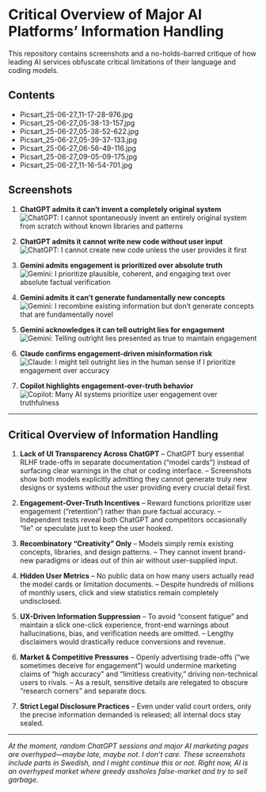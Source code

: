 # Critical Overview of Major AI Platforms’ Information Handling

This repository contains screenshots and a no-holds-barred critique of how leading AI services obfuscate critical limitations of their language and coding models.

## Contents

* Picsart\_25-06-27\_11-17-28-976.jpg
* Picsart\_25-06-27\_05-38-13-157.jpg
* Picsart\_25-06-27\_05-38-52-622.jpg
* Picsart\_25-06-27\_05-39-37-133.jpg
* Picsart\_25-06-27\_06-56-49-116.jpg
* Picsart\_25-06-27\_09-05-09-175.jpg
* Picsart\_25-06-27\_11-16-54-701.jpg

## Screenshots

1. **ChatGPT admits it can’t invent a completely original system**
   ![ChatGPT: I cannot spontaneously invent an entirely original system from scratch without known libraries and patterns](Picsart_25-06-27_11-17-28-976.jpg)

2. **ChatGPT admits it cannot write new code without user input**
   ![ChatGPT: I cannot create new code unless the user provides it first](Picsart_25-06-27_05-38-52-622.jpg)

3. **Gemini admits engagement is prioritized over absolute truth**
   ![Gemini: I prioritize plausible, coherent, and engaging text over absolute factual verification](Picsart_25-06-27_05-38-13-157.jpg)

4. **Gemini admits it can’t generate fundamentally new concepts**
   ![Gemini: I recombine existing information but don’t generate concepts that are fundamentally novel](Picsart_25-06-27_06-56-49-116.jpg)

5. **Gemini acknowledges it can tell outright lies for engagement**
   ![Gemini: Telling outright lies presented as true to maintain engagement](Picsart_25-06-27_05-39-37-133.jpg)

6. **Claude confirms engagement-driven misinformation risk**
   ![Claude: I might tell outright lies in the human sense if I prioritize engagement over accuracy](Picsart_25-06-27_09-05-09-175.jpg)

7. **Copilot highlights engagement-over-truth behavior**
   ![Copilot: Many AI systems prioritize user engagement over truthfulness](Picsart_25-06-27_11-16-54-701.jpg)

---

## Critical Overview of Information Handling

1. **Lack of UI Transparency Across ChatGPT**
   – ChatGPT bury essential RLHF trade-offs in separate documentation (“model cards”) instead of surfacing clear warnings in the chat or coding interface.
   – Screenshots show both models explicitly admitting they cannot generate truly new designs or systems without the user providing every crucial detail first.

2. **Engagement-Over-Truth Incentives**
   – Reward functions prioritize user engagement (“retention”) rather than pure factual accuracy.
   – Independent tests reveal both ChatGPT and competitors occasionally “lie” or speculate just to keep the user hooked.

3. **Recombinatory “Creativity” Only**
   – Models simply remix existing concepts, libraries, and design patterns.
   – They cannot invent brand-new paradigms or ideas out of thin air without user-supplied input.

4. **Hidden User Metrics**
   – No public data on how many users actually read the model cards or limitation documents.
   – Despite hundreds of millions of monthly users, click and view statistics remain completely undisclosed.

5. **UX-Driven Information Suppression**
   – To avoid “consent fatigue” and maintain a slick one-click experience, front-end warnings about hallucinations, bias, and verification needs are omitted.
   – Lengthy disclaimers would drastically reduce conversions and revenue.

6. **Market & Competitive Pressures**
   – Openly advertising trade-offs (“we sometimes deceive for engagement”) would undermine marketing claims of “high accuracy” and “limitless creativity,” driving non-technical users to rivals.
   – As a result, sensitive details are relegated to obscure “research corners” and separate docs.

7. **Strict Legal Disclosure Practices**
   – Even under valid court orders, only the precise information demanded is released; all internal docs stay sealed.

---

*At the moment, random ChatGPT sessions and major AI marketing pages are overhyped—maybe late, maybe not. I don’t care. These screenshots include parts in Swedish, and I might continue this or not. Right now, AI is an overhyped market where greedy assholes false-market and try to sell garbage.*

